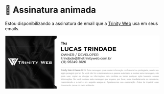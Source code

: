 # 📧 Assinatura animada
Estou disponibilizando a assinatura de email que a [Trinity Web](https://thetrinityweb.com.br/) usa em seus emails.

![screenshot da assinatura](/imgs/readme/screenshot-email.png "Assinatura Screenshot")
